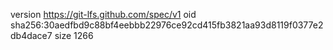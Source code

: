 version https://git-lfs.github.com/spec/v1
oid sha256:30aedfbd9c88bf4eebbb22976ce92cd415fb3821aa93d8119f0377e2db4dace7
size 1266

